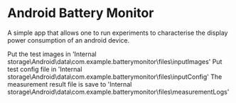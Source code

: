 # Android Battery Monitor

A simple app that allows one to run experiments to characterise the display power consumption of an android device.

Put the test images in 'Internal storage\Android\data\com.example.batterymonitor\files\inputImages'
Put test config file in 'Internal storage\Android\data\com.example.batterymonitor\files\inputConfig'
The measurement result file is save to 'Internal storage\Android\data\com.example.batterymonitor\files\measurementLogs'
